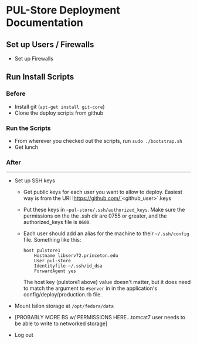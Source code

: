 PUL-Store Deployment Documentation
==================================

Set up Users / Firewalls
------------------------
 * Set up Firewalls


Run Install Scripts
-------------------

### Before
  * Install git (`apt-get install git-core`)
  * Clone the deploy scripts from github

### Run the Scripts
  * From wherever you checked out the scripts, run `sudo ./bootstrap.sh`
  * Get lunch

### After
---------
  * Set up SSH keys
     * Get public keys for each user you want to allow to deploy. Easiest way is from the URI !https://github.com/`<github_user>`.keys
     * Put these keys in `~pul-store/.ssh/authorized_keys`. Make sure the permissions on the the .ssh dir are 0755 or greater, and the authorized_keys file is `0600`.
     * Each user should add an alias for the machine to their `~/.ssh/config` file. Something like this:

        ```
        host pulstore1
            Hostname libserv72.princeton.edu  
            User pul-store  
            Identityfile ~/.ssh/id_dsa  
            ForwardAgent yes
        ```

        The host key (pulstore1 above) value doesn't matter, but it does need to match the argument to `#server` in in the application's config/deploy/production.rb file.

  * Mount Isilon storage at `/opt/fedora/data`
  * [PROBABLY MORE BS w/ PERMISSIONS HERE...tomcat7 user needs to be able to write to networked storage]
  * Log out

